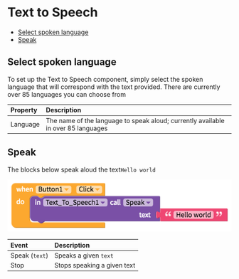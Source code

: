 # Text to Speech

* [Select spoken language](text-to-speech.md#select-spoken-language)
* [Speak](text-to-speech.md#speak)

## Select spoken language

To set up the Text to Speech component, simply select the spoken language that will correspond with the text provided. There are currently over 85 languages you can choose from

| Property | Description |
| :--- | :--- |
| Language | The name of the language to speak aloud; currently available in over 85 languages |

## Speak

The blocks below speak aloud the text`Hello world`

![](.gitbook/assets/text-to-speech-fig-1.png)

| Event | Description |
| :--- | :--- |
| Speak \(`text`\) | Speaks a given `text` |
| Stop | Stops speaking a given text |

